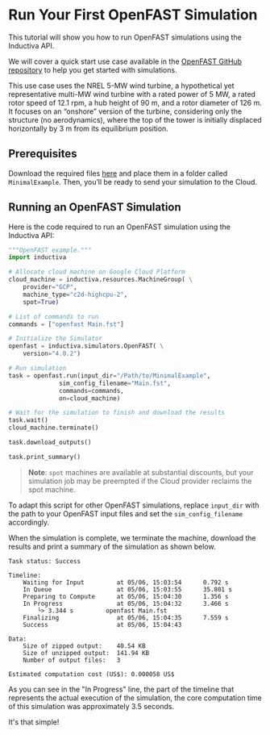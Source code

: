 # Run Your First OpenFAST Simulation
This tutorial will show you how to run OpenFAST simulations using the Inductiva API. 

We will cover a quick start use case available in the [OpenFAST GitHub repository](https://github.com/openfast) to help you get started with simulations.

This use case uses the NREL 5-MW wind turbine, a hypothetical yet representative multi-MW wind turbine with a rated power of 5 MW, a rated rotor speed of 12.1 rpm, 
a hub height of 90 m, and a rotor diameter of 126 m. It focuses on an “onshore” version of the turbine, considering only the structure (no aerodynamics), where the top of the tower is initially displaced horizontally by 3 m from its equilibrium position.

## Prerequisites
Download the required files [here](https://github.com/OpenFAST/r-test/tree/main/glue-codes/openfast/MinimalExample) and place them in a folder called `MinimalExample`. Then, you’ll be ready to send your simulation to the Cloud.

## Running an OpenFAST Simulation
Here is the code required to run an OpenFAST simulation using the Inductiva API:

```python
"""OpenFAST example."""
import inductiva

# Allocate cloud machine on Google Cloud Platform
cloud_machine = inductiva.resources.MachineGroup( \
    provider="GCP",
    machine_type="c2d-highcpu-2",
	spot=True)

# List of commands to run
commands = ["openfast Main.fst"]

# Initialize the Simulator
openfast = inductiva.simulators.OpenFAST( \
    version="4.0.2")

# Run simulation
task = openfast.run(input_dir="/Path/to/MinimalExample",
              sim_config_filename="Main.fst",
              commands=commands,
              on=cloud_machine)

# Wait for the simulation to finish and download the results
task.wait()
cloud_machine.terminate()

task.download_outputs()

task.print_summary()
```

> **Note**: `spot` machines are available at substantial discounts, but your simulation job may be preempted if
> the Cloud provider reclaims the spot machine.

To adapt this script for other OpenFAST simulations, replace `input_dir` with the
path to your OpenFAST input files and set the `sim_config_filename` accordingly.

When the simulation is complete, we terminate the machine, download the results and print a summary 
of the simulation as shown below.

```
Task status: Success

Timeline:
	Waiting for Input         at 05/06, 15:03:54      0.792 s
	In Queue                  at 05/06, 15:03:55      35.801 s
	Preparing to Compute      at 05/06, 15:04:30      1.356 s
	In Progress               at 05/06, 15:04:32      3.466 s
		└> 3.344 s         openfast Main.fst
	Finalizing                at 05/06, 15:04:35      7.559 s
	Success                   at 05/06, 15:04:43      

Data:
	Size of zipped output:    40.54 KB
	Size of unzipped output:  141.94 KB
	Number of output files:   3

Estimated computation cost (US$): 0.000058 US$
```

As you can see in the "In Progress" line, the part of the timeline that represents the actual execution of the simulation, 
the core computation time of this simulation was approximately 3.5 seconds.

It's that simple!

